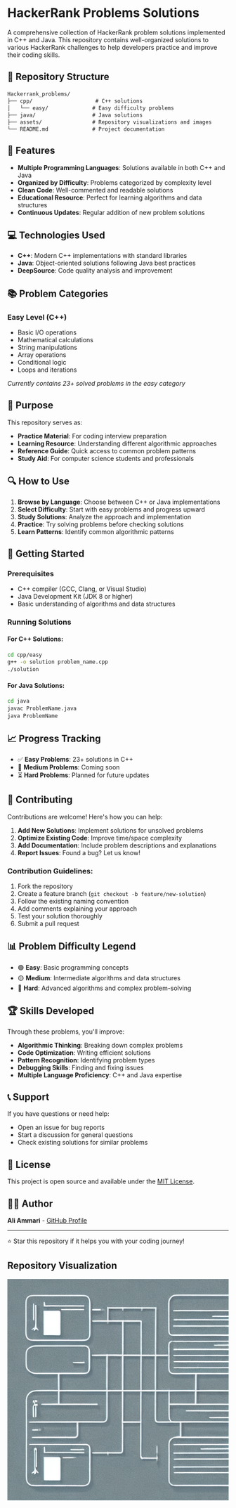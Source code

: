 # HackerRank Problems Solutions

A comprehensive collection of HackerRank problem solutions implemented in C++ and Java. This repository contains well-organized solutions to various HackerRank challenges to help developers practice and improve their coding skills.

## 📁 Repository Structure

```
Hackerrank_problems/
├── cpp/                    # C++ solutions
│   └── easy/              # Easy difficulty problems
├── java/                  # Java solutions
├── assets/                # Repository visualizations and images
└── README.md              # Project documentation
```

## 🚀 Features

- **Multiple Programming Languages**: Solutions available in both C++ and Java
- **Organized by Difficulty**: Problems categorized by complexity level
- **Clean Code**: Well-commented and readable solutions
- **Educational Resource**: Perfect for learning algorithms and data structures
- **Continuous Updates**: Regular addition of new problem solutions

## 💻 Technologies Used

- **C++**: Modern C++ implementations with standard libraries
- **Java**: Object-oriented solutions following Java best practices
- **DeepSource**: Code quality analysis and improvement

## 📚 Problem Categories

### Easy Level (C++)
- Basic I/O operations
- Mathematical calculations
- String manipulations
- Array operations
- Conditional logic
- Loops and iterations

*Currently contains 23+ solved problems in the easy category*

## 🎯 Purpose

This repository serves as:
- **Practice Material**: For coding interview preparation
- **Learning Resource**: Understanding different algorithmic approaches
- **Reference Guide**: Quick access to common problem patterns
- **Study Aid**: For computer science students and professionals

## 🔍 How to Use

1. **Browse by Language**: Choose between C++ or Java implementations
2. **Select Difficulty**: Start with easy problems and progress upward
3. **Study Solutions**: Analyze the approach and implementation
4. **Practice**: Try solving problems before checking solutions
5. **Learn Patterns**: Identify common algorithmic patterns

## 🚀 Getting Started

### Prerequisites
- C++ compiler (GCC, Clang, or Visual Studio)
- Java Development Kit (JDK 8 or higher)
- Basic understanding of algorithms and data structures

### Running Solutions

#### For C++ Solutions:
```bash
cd cpp/easy
g++ -o solution problem_name.cpp
./solution
```

#### For Java Solutions:
```bash
cd java
javac ProblemName.java
java ProblemName
```

## 📈 Progress Tracking

- ✅ **Easy Problems**: 23+ solutions in C++
- 🔄 **Medium Problems**: Coming soon
- ⏳ **Hard Problems**: Planned for future updates

## 🤝 Contributing

Contributions are welcome! Here's how you can help:

1. **Add New Solutions**: Implement solutions for unsolved problems
2. **Optimize Existing Code**: Improve time/space complexity
3. **Add Documentation**: Include problem descriptions and explanations
4. **Report Issues**: Found a bug? Let us know!

### Contribution Guidelines:
1. Fork the repository
2. Create a feature branch (`git checkout -b feature/new-solution`)
3. Follow the existing naming convention
4. Add comments explaining your approach
5. Test your solution thoroughly
6. Submit a pull request

## 📊 Problem Difficulty Legend

- 🟢 **Easy**: Basic programming concepts
- 🟡 **Medium**: Intermediate algorithms and data structures
- 🔴 **Hard**: Advanced algorithms and complex problem-solving

## 🏆 Skills Developed

Through these problems, you'll improve:
- **Algorithmic Thinking**: Breaking down complex problems
- **Code Optimization**: Writing efficient solutions
- **Pattern Recognition**: Identifying problem types
- **Debugging Skills**: Finding and fixing issues
- **Multiple Language Proficiency**: C++ and Java expertise

## 📞 Support

If you have questions or need help:
- Open an issue for bug reports
- Start a discussion for general questions
- Check existing solutions for similar problems

## 📄 License

This project is open source and available under the [MIT License](LICENSE).

## 👨‍💻 Author

**Ali Ammari** - [GitHub Profile](https://github.com/aliammari1)

---

⭐ Star this repository if it helps you with your coding journey!

## Repository Visualization
![Repository Visualization](https://raw.githubusercontent.com/aliammari1/Hackerrank_problems/main/assets/repo_image_Hackerrank_problems.png)